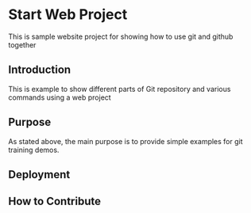 # Start Web Project

This is sample website project for showing how to use git and github together

## Introduction

This is example to show different parts of Git repository and various commands using a web project

## Purpose

As stated above, the main purpose is to provide simple examples for git training demos.

## Deployment

## How to Contribute
